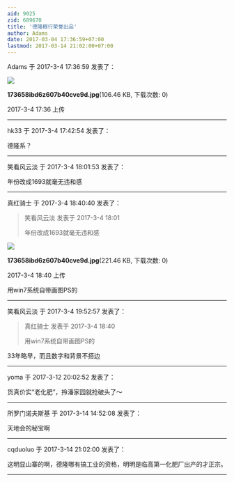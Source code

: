 ```yaml
---
aid: 9025
zid: 689670
title: '德隆粮行荣誉出品'
author: Adams
date: 2017-03-04 17:36:59+07:00
lastmod: 2017-03-14 21:02:00+07:00
---
```


Adams 于 2017-3-4 17:36:59 发表了：

![](https://mirrors.tuna.tsinghua.edu.cn/osdn/lgqm/72877/173658ibd6z607b40cve9d.jpg)



**173658ibd6z607b40cve9d.jpg**(106.46 KB, 下载次数: 0)



2017-3-4 17:36 上传

---------

hk33 于 2017-3-4 17:42:54 发表了：

德隆系？

---------

笑看风云淡 于 2017-3-4 18:01:53 发表了：

年份改成1693就毫无违和感

---------

真红骑士 于 2017-3-4 18:40:40 发表了：

> 笑看风云淡 发表于 2017-3-4 18:01
> 
> 年份改成1693就毫无违和感



![](https://mirrors.tuna.tsinghua.edu.cn/osdn/lgqm/72877/184017fv3iom4zff78gu7u.jpg)



**173658ibd6z607b40cve9d.jpg**(221.46 KB, 下载次数: 0)



2017-3-4 18:40 上传



用win7系统自带画图PS的

---------

笑看风云淡 于 2017-3-4 19:52:57 发表了：

> 真红骑士 发表于 2017-3-4 18:40
> 
> 用win7系统自带画图PS的



33年略早，而且数字和背景不搭边

---------

yoma 于 2017-3-12 20:02:52 发表了：

货真价实“老化肥”，拎潘家园就抢破头了～

---------

所罗门诺夫斯基 于 2017-3-14 14:52:08 发表了：

天地会的秘宝啊

---------

cqduoluo 于 2017-3-14 21:02:00 发表了：

这明显山寨的啊，德隆哪有搞工业的资格，明明是临高第一化肥厂出产的才正宗。

---------

